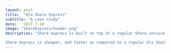 ```yaml
---
layout: post
title:  "Ola Share Express"
subtitle: "A case study"
date:   2017-7-10
image: "shareExpress/header.png"
description: "Share express is built on top of a regular Share service. A regular Share service is a door-to-door service, whereas Share Express only operates on fixed routes, users are assigned boarding and drop points on a fixed route but within walking distance form their current location.

Share express is cheaper, and faster as compared to a regular Ola Share service. "
---
```

